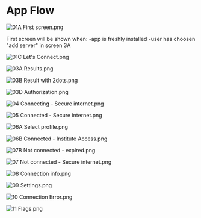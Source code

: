 # App Flow

![01A First screen.png](Screenshots/01A%20First%20screen.png)

First screen will be shown when:
 -app is freshly installed
 -user has choosen "add server" in screen 3A

![01C Let's Connect.png](Screenshots/01C%20Let's%20Connect.png)

![03A Results.png](Screenshots/03A%20Results.png)

![03B Result with 2dots.png](Screenshots/03B%20Result%20with%202dots.png)

![03D Authorization.png](Screenshots/03D%20Authorization.png)

![04 Connecting  - Secure internet.png](Screenshots/04%20Connecting%20%20-%20Secure%20internet.png)

![05 Connected  - Secure internet.png](Screenshots/05%20Connected%20%20-%20Secure%20internet.png)

![06A Select profile.png](Screenshots/06A%20Select%20profile.png)

![06B Connected  - Institute Access.png](Screenshots/06B%20Connected%20%20-%20Institute%20Access.png)

![07B Not connected  - expired.png](Screenshots/07B%20Not%20connected%20%20-%20expired.png)

![07 Not connected  - Secure internet.png](Screenshots/07%20Not%20connected%20%20-%20Secure%20internet.png)

![08 Connection info.png](Screenshots/08%20Connection%20info.png)

![09 Settings.png](Screenshots/09%20Settings.png)

![10 Connection Error.png](Screenshots/10%20Connection%20Error.png)

![11 Flags.png](Screenshots/11%20Flags.png)
